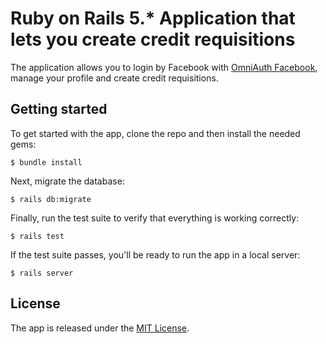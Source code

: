 # Ruby on Rails 5.* Application that lets you create credit requisitions

The application allows you to login by Facebook with [OmniAuth Facebook](https://mkdynamic.github.io/omniauth-facebook/), manage your profile and create credit requisitions.

## Getting started

To get started with the app, clone the repo and then install the needed gems:

```
$ bundle install
```

Next, migrate the database:

```
$ rails db:migrate
```

Finally, run the test suite to verify that everything is working correctly:

```
$ rails test
```

If the test suite passes, you'll be ready to run the app in a local server:

```
$ rails server
```


## License

The app is released under the [MIT License](http://www.opensource.org/licenses/MIT).
